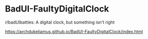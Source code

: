 # BadUI-FaultyDigitalClock
r/badUIbattles: A digital clock, but something isn't right

https://archdukeliamus.github.io/BadUI-FaultyDigitalClock/index.html
